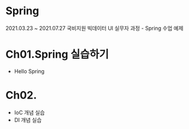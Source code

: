 # Spring
2021.03.23 ~ 2021.07.27 국비지원 빅데이터 UI 실무자 과정 - Spring 수업 예제 

# Ch01.Spring 실습하기
- Hello Spring

# Ch02.
- IoC 개념 실습
- DI 개념 실습

